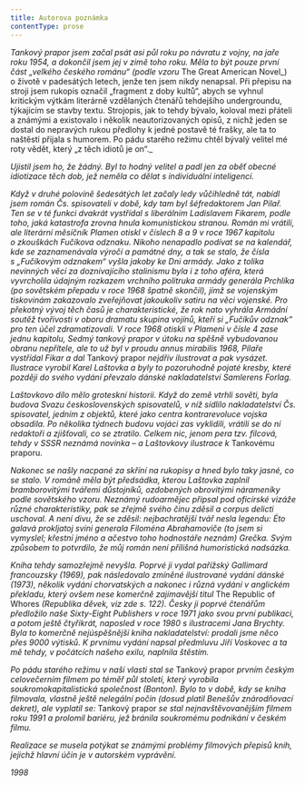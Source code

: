 ```yaml
---
title: Autorova poznámka
contentType: prose
---
```


_Tankový prapor jsem začal psát asi půl roku po návratu z vojny, na jaře roku 1954, a dokončil jsem jej v zimě toho roku. Měla to být pouze první část „velkého českého románu“ (podle vzoru_ The Great American Novel_) o životě v padesátých letech, jenže ten jsem nikdy nenapsal. Při přepisu na stroji jsem rukopis označil „fragment z doby kultů“, abych se vyhnul kritickým výtkám literárně vzdělaných čtenářů tehdejšího undergroundu, týkajícím se stavby textu. Strojopis, jak to tehdy bývalo, koloval mezi přáteli a známými a existovalo i několik neautorizovaných opisů, z nichž jeden se dostal do nepravých rukou předlohy k jedné postavě té frašky, ale ta to naštěstí přijala s humorem. Po pádu starého režimu chtěl bývalý velitel mé roty vědět, který „z těch idiotů je on“._

_Ujistil jsem ho, že žádný. Byl to hodný velitel a padl jen za oběť obecné idiotizace těch dob, jež neměla co dělat s individuální inteligencí._

_Když v druhé polovině šedesátých let začaly ledy vůčihledně tát, nabídl jsem román Čs. spisovateli v době, kdy tam byl šéfredaktorem Jan Pilař. Ten se v té funkci dvakrát vystřídal s liberálním Ladislavem Fikarem, podle toho, jaká katastrofa zrovna hnula komunistickou stranou. Román mi vrátili, ale literární měsíčník Plamen otiskl v číslech 8 a 9 v roce 1967 kapitolu o zkouškách Fučíkova odznaku. Nikoho nenapadlo podívat se na kalendář, kde se zaznamenávala výročí a památné dny, a tak se stalo, že čísla s „Fučíkovým odznakem“ vyšla jakoby ke Dni armády. Jako z tolika nevinných věcí za doznívajícího stalinismu byla i z toho aféra, která vyvrcholila údajným rozkazem vrchního politruka armády generála Prchlíka (po sovětském přepadu v roce 1968 špatně skončil), jímž se vojenským tiskovinám zakazovalo zveřejňovat jakoukoliv satiru na věci vojenské. Pro překotný vývoj těch časů je charakteristické, že rok nato vyhrála Armádní soutěž tvořivosti v oboru dramatu skupina vojínů, kteří si „Fučíkův odznak“ pro ten účel zdramatizovali. V roce 1968 otiskli v Plameni v čísle 4 zase jednu kapitolu, Sedmý tankový prapor v útoku na spěšně vybudovanou obranu nepřítele, ale to už byl v proudu annus mirabilis 1968, Pilaře vystřídal Fikar a dal_ Tankový prapor _nejdřív ilustrovat a pak vysázet. Ilustrace vyrobil Karel Laštovka a byly to pozoruhodně pojaté kresby, které později do svého vydání převzalo dánské nakladatelství Samlerens Forlag._

_Laštovkovo dílo mělo groteskní historii. Když do země vtrhli sověti, byla budova Svazu československých spisovatelů, v níž sídlilo nakladatelství Čs. spisovatel, jedním z objektů, které jako centra kontrarevoluce vojska obsadila. Po několika týdnech budovu vojáci zas vy­klidili, vrátili se do ní redaktoři a zjišťovali, co se ztratilo. Celkem nic, jenom pera tzv. filcová, tehdy v SSSR neznámá novinka – a Laštovkovy ilustrace k_ Tankovému praporu.

_Nakonec se našly nacpané za skříní na rukopisy a hned bylo taky jasné, co se stalo. V románě měla být předsádka, kterou Laštovka zaplnil bramborovitými tvářemi důstojníků, ozdobených obrovitými nárameníky podle sovětského vzoru. Neznámý rudoarmějec připsal pod oficírské vizáže různé charakteristiky, pak se zřejmě svého činu zděsil a corpus delicti uschoval. A není divu, že se zděsil: nejbachratější tvář nesla legendu: Éto galavá prokljatoj svini generala Filoména Abrahamoviče (to jsem si vymyslel; křestní jméno a ačestvo toho hodnostáře neznám) Grečka. Svým způsobem to potvrdilo, že můj román není přílišná humoristická nadsázka._

_Kniha tehdy samozřejmě nevyšla. Poprvé ji vydal pařížský Gallimard francouzsky (1969), pak následovalo zmíněné ilustrované vydání dánské (1973), několik vydání chorvatských a nakonec i různá vydání v anglickém překladu, který ovšem nese komerčně zajímavější titul_ The Republic of Whores _(Republika děvek, viz zde s. 122). Česky ji poprvé čtenářům předložilo naše Sixty-Eight Publishers v roce 1971 jako svou první publikaci, a potom ještě čtyřikrát, naposled v roce 1980 s ilustracemi Jana Brychty. Byla to komerčně nejúspěšnější kniha nakladatelství: prodali jsme něco přes 9000 výtisků. K prvnímu vydání napsal předmluvu Jiří Voskovec a ta mě tehdy, v počátcích našeho exilu, naplnila štěstím._

_Po pádu starého režimu v naší vlasti stal se_ Tankový prapor _prv­ním českým celovečerním filmem po téměř půl století, který vyrobila soukromokapitalistická společnost (Bonton). Bylo to v době, kdy se kniha filmovala, vlastně ještě nelegální počin (dosud platil Benešův znárodňovací dekret), ale vyplatil se:_ Tankový prapor _se stal nejnavštěvovanějším filmem roku 1991 a prolomil bariéru, jež bránila soukromému podnikání v českém filmu._

_Realizace se musela potýkat se známými problémy filmových přepisů knih, jejichž hlavní účin je v autorském vyprávění._

  

_1998_
